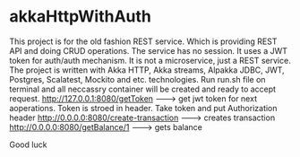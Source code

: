 # akkaHttpWithAuth


This project is for the old fashion REST service. Which is providing REST API and doing CRUD operations. 
The service has no session. It uses a JWT token for auth/auth mechanism. It is not a microservice, just a REST service.
The project is written with Akka HTTP, Akka streams, Alpakka JDBC, JWT, Postgres, Scalatest, Mockito and etc. technologies.
Run run.sh file on terminal and all neccassry container will be created and ready to accept request.
http://127.0.0.1:8080/getToken           ---> get jwt token for next aoperations. Token is stroed in header. Take token and put Authorization header
http://0.0.0.0:8080/create-transaction   ---> creates transaction
http://0.0.0.0:8080/getBalance/1         ---> gets balance


Good luck
